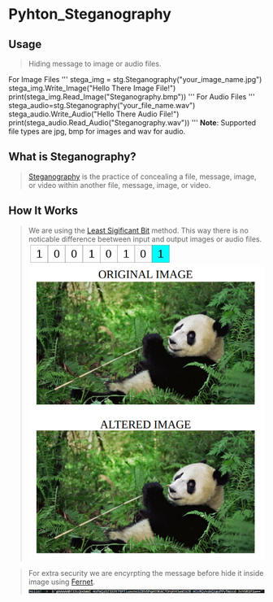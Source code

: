 # Pyhton_Steganography

## Usage

>Hiding message to image or audio files.

For Image Files
'''
stega_img = stg.Steganography("your_image_name.jpg")
stega_img.Write_Image("Hello There Image File!")
print(stega_img.Read_Image("Steganography.bmp"))
'''
For Audio Files
'''
stega_audio=stg.Steganography("your_file_name.wav")
stega_audio.Write_Audio("Hello There Audio File!")
print(stega_audio.Read_Audio("Steganography.wav"))
'''
**Note**: Supported file types are jpg, bmp for images and wav for audio.

## What is Steganography?

> [Steganography](https://en.wikipedia.org/wiki/Steganography) is the practice of concealing a file, message, image, or video within another file, message, image, or video.

## How It Works

> We are using the [Least Sigificant Bit](https://en.wikipedia.org/wiki/Bit_numbering) method. This way there is no noticable difference beetween input and output images or audio files.
![](md_images/lsb.png)
![](md_images/diff.png)

>For extra security we are encyrpting the message before hide it inside image using [Fernet](https://cryptography.io/en/latest/fernet.html).
![](md_images/ency.png)